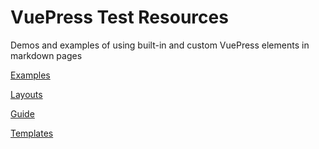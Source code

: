 # VuePress Test Resources

Demos and examples of using built-in and custom VuePress elements in markdown pages

[Examples](./Examples)

[Layouts](./Layouts)

[Guide](./Guide)

[Templates](./Templates)